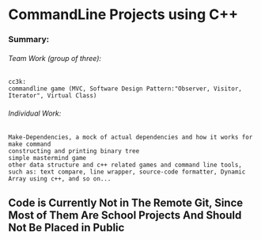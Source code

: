 # CommandLine Projects using C++
### Summary:
###### Team Work (group of three):
    cc3k: 
    commandline game (MVC, Software Design Pattern:"Observer, Visitor, Iterator", Virtual Class)
###### Individual Work:
    Make-Dependencies, a mock of actual dependencies and how it works for make command
    constructing and printing binary tree
    simple mastermind game
    other data structure and c++ related games and command line tools, 
    such as: text compare, line wrapper, source-code formatter, Dynamic  Array using c++, and so on...

## Code is Currently Not in The Remote Git, Since Most of Them Are School Projects And Should Not Be Placed in Public
